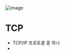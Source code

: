 ![image](https://user-images.githubusercontent.com/68372094/154382949-57135348-ae62-488f-9897-10985512d2f5.png)

# TCP
* TCP/IP 프로토콜 중 하나
* 
